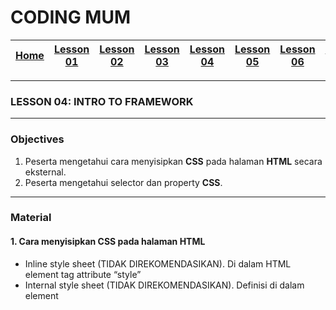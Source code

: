 # CODING MUM

| [Home][0] | [Lesson 01][1] | [Lesson 02][2] | [Lesson 03][3] | [Lesson 04][4] | [Lesson 05][5] | [Lesson 06][6] | [Lesson 07][7] | [Presentation][8] |
|:---------:|:--------------:|:--------------:|:--------------:|:--------------:|:--------------:|:--------------------:|:--------------:|:-----------------:|

---

### LESSON 04: INTRO TO FRAMEWORK

---

### Objectives
1. Peserta mengetahui cara menyisipkan **CSS** pada halaman **HTML** secara eksternal.
2. Peserta mengetahui selector dan property **CSS**.


---

### Material

#### 1. Cara menyisipkan CSS pada halaman HTML
* Inline style sheet (TIDAK DIREKOMENDASIKAN).
  Di dalam HTML element tag attribute “style”
* Internal style sheet (TIDAK DIREKOMENDASIKAN).
  Definisi di dalam element <style> di dalam element <head>
* External style sheet (SANGAT DIREKOMENDASIKAN)
  Ditempatkan di file terpisah dengan .css extension.
  Dapat merubah banyak HTML pages dengan 1 file CSS

#### 2. Format Penulisan CSS

* Selector 
  Menunjuk ke HTML element mana yang mau didekor), misal: h1, p, ul, dsb.

* Declaration Block
  Diawali dengan tanda “{“ dan diakhiri dengan tanda “}”
  Deklarasi terdiri dari nama property dan nilainya, dipisahkan dengan tanda titik-dua “:”, misal: color:blue
  Setiap deklarasi diakhiri dengan tanda semi-colon “;”

#### 3. CSS Selectors itu bisa berdasarkan:

* HTML element name
  p, h1, table, dsb
* id
  Diawali dengan tanda hash “#“
* class
  Diawali dengan tanda titik “.“
* lainnya
  Kombinasi antara HTML element name dengan id
  Kombinasi antara HTML element name dengan HTML element name yang lainnya

#### 4. Inline style sheet
  ```html
  <html>
    <head>
      <title>Lesson 04 - CSS</title>
    </head>
    <body style="background-color: lightblue;">
      <h1 style="color: white; text-align: center;">
        Non CSS Example
      </h1>
      <h2 style="color: red;text-align: right;">
        Second Title 01
      </h2>
      <h2 style="color: red;text-align: right;">
        Second Title 02
      </h2>
      <p style="font-family: verdana;font-size: 20px;">
        This is a paragraph satu.
      </p>
      <p style="font-family: verdana;font-size: 20px;">
        This is a paragraph dua.
      </p>
      <p style="font-family: verdana;font-size: 20px;">
        This is a paragraph tiga.
      </p>
    </body>
  </html>
  ```
#### 5. Internal style sheet

  ```html
  <html>
    <head>
      <title>Lesson 04 - CSS</title>
      <style type="text/css">
        body{
          background-color: lightblue;
        }
        h1{
          color: white;
          text-align: center;
        }
        h2{
          color: red;
          text-align: right;
        }
        p{
          font-family: verdana;
          font-size: 20px;
        }
      </style>
    </head>
    <body>
      <h1>
        Non CSS Example
      </h1>
      <h2>
        Second Title 01
      </h2>
      <h2>
        Second Title 02
      </h2>
      <p>
        This is a paragraph satu.
      </p>
      <p>
        This is a paragraph dua.
      </p>
      <p>
        This is a paragraph tiga.
      </p>
    </body>
  </html>
  ```
#### 6. External style sheet

  ```html
  <html>
    <head>
      <title>Lesson 04 - CSS</title>
      <link rel="stylesheet" type="text/css" href="css/mystyle.css">
    </head>
    <body>
      <h1>
        Non CSS Example
      </h1>
      <h2>
        Second Title 01
      </h2>
      <h2>
        Second Title 02
      </h2>
      <p>
        This is a paragraph satu.
      </p>
      <p>
        This is a paragraph dua.
      </p>
      <p>
        This is a paragraph tiga.
      </p>
    </body>
  </html>
  ```
  Ada dalam css/mystyle.css
  ```css
  body{
    background-color: lightblue;
  }
  h1{
    color: white;
    text-align: center;
  }
  h2{
    color: red;
    text-align: right;
  }
  p{
    font-family: verdana;
    font-size: 20px;
  }
  ```
---

### File
[LESSON 04: PEMBAHASAN LEBIH RINCI CSS](files/Lesson4-PembahasanlebihrinciCSS.pdf)

---

### Exercises
1. Peserta mampu mengimplementasikan CSS Eksternal dalam mempercantik website.

---

### Feedback
1. Apa yang menjadi bottleneck dari **lesson 04** ini?
2. Apa yang sebaiknya ditambah dan ditiadakan dari materi **lesson 04** ini?

---

| [Home][0] | [Lesson 01][1] | [Lesson 02][2] | [Lesson 03][3] | [Lesson 04][4] | [Lesson 05][5] | [Lesson 06][6] | [Lesson 07][7] | [Presentation][8] |
|:---------:|:--------------:|:--------------:|:--------------:|:--------------:|:--------------:|:--------------------:|:--------------:|:-----------------:|

[0]: README.md "Home"
[1]: lesson-01.md "Internet dan Web Development"
[2]: lesson-02.md "Pengenalan HTML dan CSS"
[3]: lesson-03.md "Pembahasan Lebih Rinci Tentang HTML"
[4]: lesson-04.md "Pembahasan Lebih Rinci Tentang CSS"
[5]: lesson-05.md "Framework Bootstrap"
[6]: lesson-06.md "Personal Project"
[7]: lesson-07.md "Domain, Hosting dan GitHub"
[8]: lesson-08.md "Presentation"
